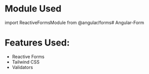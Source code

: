 <h1>Module Used</h1>
import ReactiveFormsModule from @angular/forms#   A n g u l a r - F o r m 

<h1>Features Used:</h1>
<ul>
  <li>Reactive Forms</li>
  <li>Tailwind CSS</li>
  <li>Validators</li>
</ul>

 
 
